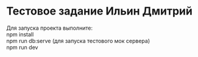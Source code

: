 # Тестовое задание Ильин Дмитрий

Для запуска проекта выполните:  
npm install  
npm run db:serve (для запуска тестового мок сервера)  
npm run dev  